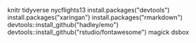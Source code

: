 knitr
tidyverse
nycflights13
install.packages("devtools")
install.packages("xaringan")
install.packages("rmarkdown")
devtools::install_github("hadley/emo")
devtools::install_github("rstudio/fontawesome")
magick
dsbox
